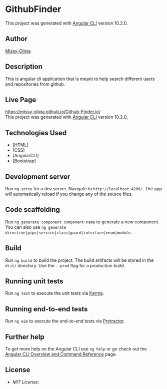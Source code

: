 # GithubFinder

This project was generated with [Angular CLI](https://github.com/angular/angular-cli) version 10.2.0.
## Author

[Missy-Olivia ](https://github.com/Missy-Olivia)

## Description

This is angular cli application that is meant to help search different users and repositories from github.

## Live Page 
https://missy-olivia.github.io/Github-Finder.io/ <br>
This project was generated with [Angular CLI](https://github.com/angular/angular-cli) version 10.2.0.
## Technologies Used

* [HTML]
* [CSS]
* [AngularCLI]
* [Bootstrap]
## Development server

Run `ng serve` for a dev server. Navigate to `http://localhost:4200/`. The app will automatically reload if you change any of the source files.

## Code scaffolding

Run `ng generate component component-name` to generate a new component. You can also use `ng generate directive|pipe|service|class|guard|interface|enum|module`.

## Build

Run `ng build` to build the project. The build artifacts will be stored in the `dist/` directory. Use the `--prod` flag for a production build.

## Running unit tests

Run `ng test` to execute the unit tests via [Karma](https://karma-runner.github.io).

## Running end-to-end tests

Run `ng e2e` to execute the end-to-end tests via [Protractor](http://www.protractortest.org/).

## Further help

To get more help on the Angular CLI use `ng help` or go check out the [Angular CLI Overview and Command Reference](https://angular.io/cli) page.
## License
* *MIT License:*
